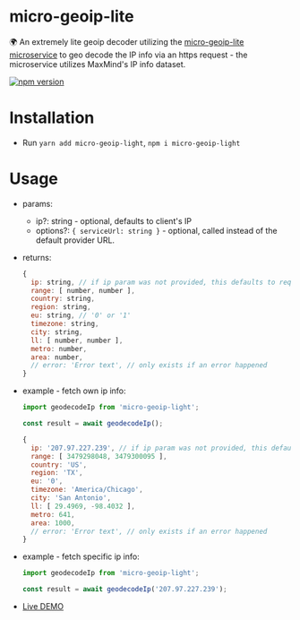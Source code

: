 # micro-geoip-lite

🌍 An extremely lite geoip decoder utilizing the [micro-geoip-lite microservice](https://github.com/A-Tokyo/micro-geoip-lite) to geo decode the IP info via an https request - the microservice utilizes MaxMind's IP info dataset.

[![npm version](https://badge.fury.io/js/micro-geoip-lite.svg)](https://badge.fury.io/js/micro-geoip-lite)

# Installation
- Run `yarn add micro-geoip-light`, `npm i micro-geoip-light`

# Usage
- params:
  - ip?: string - optional, defaults to client's IP
  - options?: `{ serviceUrl: string }` - optional, called instead of the default provider URL.

- returns:
  ```js
  {
    ip: string, // if ip param was not provided, this defaults to request.ip
    range: [ number, number ],
    country: string,
    region: string,
    eu: string, // '0' or '1'
    timezone: string,
    city: string,
    ll: [ number, number ],
    metro: number,
    area: number,
    // error: 'Error text', // only exists if an error happened
  }
  ```

- example - fetch own ip info:
  ```js
  import geodecodeIp from 'micro-geoip-light';
  
  const result = await geodecodeIp();

  {
    ip: '207.97.227.239', // if ip param was not provided, this defaults to request.ip
    range: [ 3479298048, 3479300095 ],
    country: 'US',
    region: 'TX',
    eu: '0',
    timezone: 'America/Chicago',
    city: 'San Antonio',
    ll: [ 29.4969, -98.4032 ],
    metro: 641,
    area: 1000,
    // error: 'Error text', // only exists if an error happened
  }
  ```

- example - fetch specific ip info:
  ```js
  import geodecodeIp from 'micro-geoip-light';
  
  const result = await geodecodeIp('207.97.227.239');
  ```

- [Live DEMO](https://geoip-lite.now.sh/?ip=207.97.227.239)
